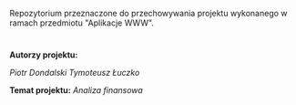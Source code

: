 Repozytorium przeznaczone do przechowywania projektu wykonanego w ramach przedmiotu "Aplikacje WWW".
#
**Autorzy projektu:**

*Piotr Dondalski*
*Tymoteusz Łuczko*

**Temat projektu:** 
*Analiza finansowa*
